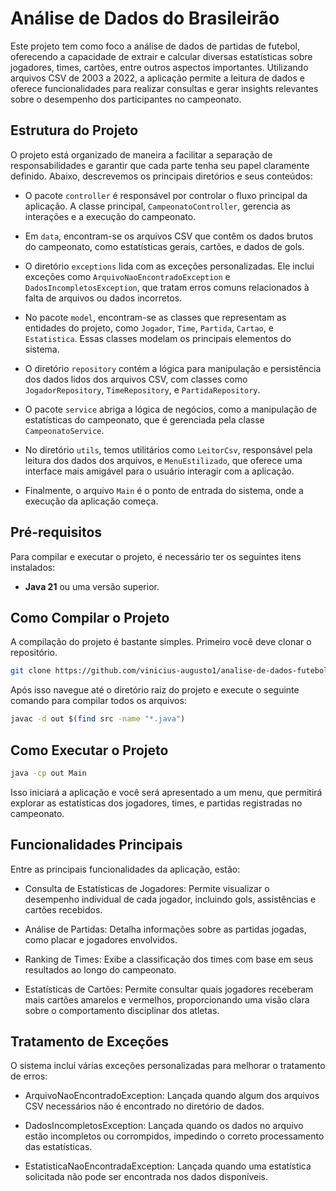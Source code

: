 # Análise de Dados do Brasileirão

Este projeto tem como foco a análise de dados de partidas de futebol, oferecendo a capacidade de extrair e calcular diversas estatísticas sobre jogadores, times, cartões, entre outros aspectos importantes. Utilizando arquivos CSV de 2003 a 2022, a aplicação permite a leitura de dados e oferece funcionalidades para realizar consultas e gerar insights relevantes sobre o desempenho dos participantes no campeonato.

## Estrutura do Projeto

O projeto está organizado de maneira a facilitar a separação de responsabilidades e garantir que cada parte tenha seu papel claramente definido. Abaixo, descrevemos os principais diretórios e seus conteúdos:

- O pacote `controller` é responsável por controlar o fluxo principal da aplicação. A classe principal, `CampeonatoController`, gerencia as interações e a execução do campeonato.

- Em `data`, encontram-se os arquivos CSV que contêm os dados brutos do campeonato, como estatísticas gerais, cartões, e dados de gols.

- O diretório `exceptions` lida com as exceções personalizadas. Ele inclui exceções como `ArquivoNaoEncontradoException` e `DadosIncompletosException`, que tratam erros comuns relacionados à falta de arquivos ou dados incorretos.

- No pacote `model`, encontram-se as classes que representam as entidades do projeto, como `Jogador`, `Time`, `Partida`, `Cartao`, e `Estatistica`. Essas classes modelam os principais elementos do sistema.

- O diretório `repository` contém a lógica para manipulação e persistência dos dados lidos dos arquivos CSV, com classes como `JogadorRepository`, `TimeRepository`, e `PartidaRepository`.

- O pacote `service` abriga a lógica de negócios, como a manipulação de estatísticas do campeonato, que é gerenciada pela classe `CampeonatoService`.

- No diretório `utils`, temos utilitários como `LeitorCsv`, responsável pela leitura dos dados dos arquivos, e `MenuEstilizado`, que oferece uma interface mais amigável para o usuário interagir com a aplicação.

- Finalmente, o arquivo `Main` é o ponto de entrada do sistema, onde a execução da aplicação começa.

## Pré-requisitos

Para compilar e executar o projeto, é necessário ter os seguintes itens instalados:

- **Java 21** ou uma versão superior.

## Como Compilar o Projeto

A compilação do projeto é bastante simples.
Primeiro você deve clonar o repositório. 
```bash
git clone https://github.com/vinicius-augusto1/analise-de-dados-futebol.git
```
Após isso navegue até o diretório raiz do projeto e execute o seguinte comando para compilar todos os arquivos:
```bash
javac -d out $(find src -name "*.java")
```

## Como Executar o Projeto
```bash
java -cp out Main
```

Isso iniciará a aplicação e você será apresentado a um menu, que permitirá explorar as estatísticas dos jogadores, times, e partidas registradas no campeonato.


## Funcionalidades Principais
Entre as principais funcionalidades da aplicação, estão:

- Consulta de Estatísticas de Jogadores: Permite visualizar o desempenho individual de cada jogador, incluindo gols, assistências e cartões recebidos.

- Análise de Partidas: Detalha informações sobre as partidas jogadas, como placar e jogadores envolvidos.

- Ranking de Times: Exibe a classificação dos times com base em seus resultados ao longo do campeonato.

- Estatísticas de Cartões: Permite consultar quais jogadores receberam mais cartões amarelos e vermelhos, proporcionando uma visão clara sobre o comportamento disciplinar dos atletas.

## Tratamento de Exceções
O sistema inclui várias exceções personalizadas para melhorar o tratamento de erros:

- ArquivoNaoEncontradoException: Lançada quando algum dos arquivos CSV necessários não é encontrado no diretório de dados.

- DadosIncompletosException: Lançada quando os dados no arquivo estão incompletos ou corrompidos, impedindo o correto processamento das estatísticas.

- EstatisticaNaoEncontradaException: Lançada quando uma estatística solicitada não pode ser encontrada nos dados disponíveis.
